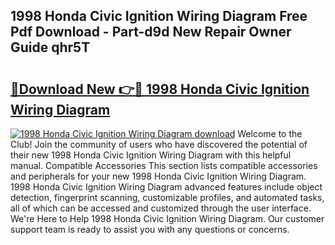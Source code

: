 ## 1998 Honda Civic Ignition Wiring Diagram Free Pdf Download - Part-d9d New Repair Owner Guide qhr5T

# <h2><a href="http://dfscqw.blite.top/?on=1998+Honda+Civic+Ignition+Wiring+Diagram">🔗Download New 👉🔴 1998 Honda Civic Ignition Wiring Diagram</a></h2>

[![1998 Honda Civic Ignition Wiring Diagram download](https://i.imgur.com/lujVjoI.png)](http://dfscqw.blite.top/?on=1998+Honda+Civic+Ignition+Wiring+Diagram)
Welcome to the Club! Join the community of users who have discovered the potential of their new 1998 Honda Civic Ignition Wiring Diagram with this helpful manual. Compatible Accessories This section lists compatible accessories and peripherals for your new 1998 Honda Civic Ignition Wiring Diagram. 1998 Honda Civic Ignition Wiring Diagram advanced features include object detection, fingerprint scanning, customizable profiles, and automated tasks, all of which can be accessed and customized through the user interface. We're Here to Help 1998 Honda Civic Ignition Wiring Diagram. Our customer support team is ready to assist you with any questions or concerns.
